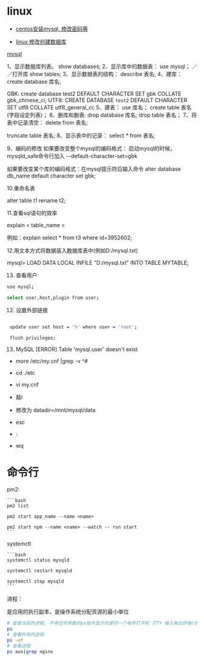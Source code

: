 # linux

* [centos安装mysql, 修改密码等](https://blog.csdn.net/kabolee/article/details/82528913?utm_medium=distribute.pc_relevant.none-task-blog-BlogCommendFromMachineLearnPai2-1.channel_param&depth_1-utm_source=distribute.pc_relevant.none-task-blog-BlogCommendFromMachineLearnPai2-1.channel_param)

* [linux 修改创建数据库](https://www.cnblogs.com/donqiang/articles/2057972.html)

[mysql](https://www.cnblogs.com/xiaochaohuashengmi/archive/2011/10/18/2216279.html)

1、显示数据库列表。
show databases;
2、显示库中的数据表：
use mysql； ／／打开库
show tables;
3、显示数据表的结构：
describe 表名;
4、建库：
create database 库名;

GBK: create database test2 DEFAULT CHARACTER SET gbk COLLATE gbk_chinese_ci;
UTF8: CREATE DATABASE `test2` DEFAULT CHARACTER SET utf8 COLLATE utf8_general_ci;
5、建表：
use 库名；
create table 表名(字段设定列表)；
6、删库和删表:
drop database 库名;
drop table 表名；
7、将表中记录清空：
delete from 表名;

truncate table  表名;
8、显示表中的记录：
select * from 表名;

9、编码的修改
如果要改变整个mysql的编码格式： 
启动mysql的时候，mysqld_safe命令行加入 
--default-character-set=gbk 

如果要改变某个库的编码格式：在mysql提示符后输入命令 
alter database db_name default character set gbk;

10.重命名表

alter table t1 rename t2;

11.查看sql语句的效率

 explain < table_name >

例如：explain select * from t3 where id=3952602;

12.用文本方式将数据装入数据库表中(例如D:/mysql.txt)

mysql> LOAD DATA LOCAL INFILE "D:/mysql.txt" INTO TABLE MYTABLE;

13. 查看用户

```bash
use mysql;

select user,host,plugin from user;
```

12. 设置外部链接

  ```bash
  
   update user set host = '%' where user = 'root';

   flush privileges;
  ```

13. MySQL [ERROR] Table 'mysql.user' doesn't exist

 - more /etc/my.cnf |grep -v ^#

 - cd ./etc

 - vi my.cnf

 - 敲i

 - 修改为 datadir=/mnt/mysql/data

 - esc

 - :

 - wq

# 命令行

pm2:

    ```bash
    pm2 list

    pm2 start app_name --name <name>

    pm2 start npm --name <name> --watch -- run start
    ```

systemctl

    ```bash
    systemctl status mysqld

    systemctl restart mysqld

    systemctl stop mysqld
    ```

进程：

  是应用的执行副本，是操作系统分配资源的最小单位
   
   ```bash
   # 查看当前的进程, 不带任何参数的ps指令显示的是同一个电传打字机（TTY 输入输出终端)的进程
   ps
   # 查看所有的进程
   ps -ef
   # 查看进程
   ps aux|grep nginx
   ```





